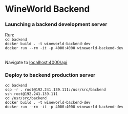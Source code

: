 # WineWorld Backend
### Launching a backend development server
Run:<br />
`cd backend`<br />
`docker build . -t wineworld-backend-dev`<br />
`docker run --rm -it -p 4000:4000 wineworld-backend-dev`<br /><br />

Navigate to [localhost:4000/api](localhost:4000/api)<br />

### Deploy to backend production server
`cd backend`<br />
`scp -r . root@192.241.139.111:/usr/src/backend`<br />
`ssh root@192.241.139.111`<br />
`cd /usr/src/backend`<br />
`docker build . -t wineworld-backend-dev`<br />
`docker run --rm -it -p 4000:4000 wineworld-backend-dev`<br /><br />